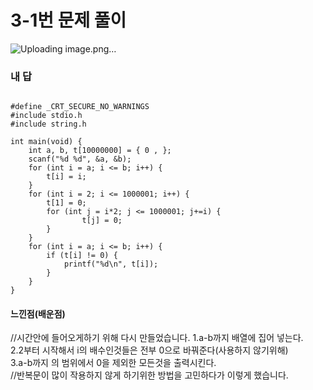 # 3-1번 문제 풀이
![Uploading image.png…]()

### 내 답
<pre><code>
#define _CRT_SECURE_NO_WARNINGS
#include stdio.h
#include string.h

int main(void) {
	int a, b, t[10000000] = { 0 , };
	scanf("%d %d", &a, &b);
	for (int i = a; i <= b; i++) {
		t[i] = i;
	}
	for (int i = 2; i <= 1000001; i++) {
		t[1] = 0;
		for (int j = i*2; j <= 1000001; j+=i) {
				t[j] = 0;
		}
	}
	for (int i = a; i <= b; i++) {
		if (t[i] != 0) {
			printf("%d\n", t[i]);
		}
	}
}
</code></pre>


#### 느낀점(배운점)
//시간안에 들어오게하기 위해 다시 만들었습니다.
1.a-b까지 배열에 집어 넣는다.<br>
2.2부터 시작해서 i의 배수인것들은 전부 0으로 바꿔준다(사용하지 않기위해)<br>
3.a-b까지 의 범위에서 0을 제외한 모든것을 출력시킨다.<br>
//반복문이 많이 작용하지 않게 하기위한 방법을 고민하다가 이렇게 했습니다.
